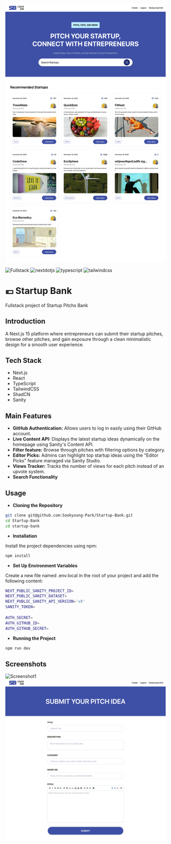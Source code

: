 ![LandingPage](https://github.com/Sookyoung-Park/Startup-Bank/blob/main/startup-bank/public/startupbank-mockup-1.png?raw=true)

<div>
    <img src="https://img.shields.io/badge/-Fullstack-black?style=for-the-badge&logoColor=white&logo=javascript&color=000000" alt="Fullstack" />
    <img src="https://img.shields.io/badge/-Next_JS-black?style=for-the-badge&logoColor=white&logo=nextdotjs&color=2e8c6b" alt="nextdotjs" />
    <img src="https://img.shields.io/badge/-TypeScript-black?style=for-the-badge&logoColor=white&logo=typescript&color=3178C6" alt="typescript" />
    <img src="https://img.shields.io/badge/-Tailwind_CSS-black?style=for-the-badge&logoColor=white&logo=tailwindcss&color=06B6D4" alt="tailwindcss" />

</div>


# 💶 Startup Bank
Fullstack project of Startup Pitchs Bank

## **Introduction**

A Next.js 15 platform where entrepreneurs can submit their startup pitches, browse other pitches, and gain exposure through a clean minimalistic design for a smooth user experience.


<!-- <a href="https://drive.google.com/file/d/1Lt2vFWM0jzQg4S8wrYMQ8SDTOPX5DOa7/view?usp=sharing">Please check the deployed website here!</a> -->

## **Tech Stack**

- Next.js
- React
- TypeScript
- TailwindCSS
- ShadCN
- Sanity


## **Main Features**
- **GitHub Authentication:** Allows users to log in easily using their GitHub account.
- **Live Content API:** Displays the latest startup ideas dynamically on the homepage using Sanity's Content API.
- **Filter feature:** Browse through pitches with filtering options by category.
- **Editor Picks:** Admins can highlight top startup ideas using the "Editor Picks" feature managed via Sanity Studio.
- **Views Tracker:** Tracks the number of views for each pitch instead of an upvote system.
- **Search Functionality**



## **Usage**
- **Cloning the Repository**

```bash
git clone git@github.com:Sookyoung-Park/Startup-Bank.git
cd Startup-Bank
cd startup-bank
```

- **Installation**

Install the project dependencies using npm:

```bash
npm install
```

- **Set Up Environment Variables**

Create a new file named .env.local in the root of your project and add the following content:

```bash
NEXT_PUBLIC_SANITY_PROJECT_ID=
NEXT_PUBLIC_SANITY_DATASET=
NEXT_PUBLIC_SANITY_API_VERSION='vX'
SANITY_TOKEN=

AUTH_SECRET= 
AUTH_GITHUB_ID=
AUTH_GITHUB_SECRET=
```

- **Running the Project**

```bash
npm run dev
```


## **Screenshots**
![Screenshot1](https://github.com/Sookyoung-Park/Startup-Bank/blob/main/startup-bank/public/startupbank-mockup-13png.png?raw=true)
![Screenshot2](https://github.com/Sookyoung-Park/Startup-Bank/blob/main/startup-bank/public/startupbank-mockup-2.png?raw=true)